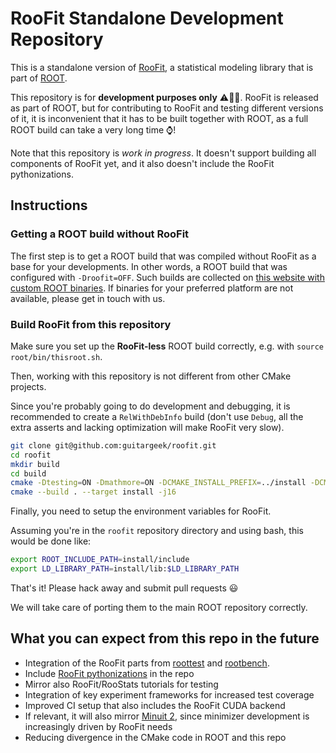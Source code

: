 # RooFit Standalone Development Repository

This is a standalone version of [RooFit](https://root.cern/manual/roofit/), a statistical modeling library that is part of [ROOT](https://root.cern).

This repository is for **development purposes only** :warning::wrench::construction:. RooFit is released as part of ROOT, but for contributing to RooFit and testing different versions of it, it is inconvenient that it has to be built together with ROOT, as a full ROOT build can take a very long time :watch:!

Note that this repository is *work in progress*. It doesn't support building all components of RooFit yet, and it also doesn't include the RooFit pythonizations.

## Instructions

### Getting a ROOT build without RooFit

The first step is to get a ROOT build that was compiled without RooFit as a base for your developments.
In other words, a ROOT build that was configured with `-Droofit=OFF`.
Such builds are collected on [this website with custom ROOT binaries](https://rembserj.web.cern.ch/data/binaries/).
If binaries for your preferred platform are not available, please get in touch with us.

### Build RooFit from this repository

Make sure you set up the **RooFit-less** ROOT build correctly, e.g. with `source root/bin/thisroot.sh`.

Then, working with this repository is not different from other CMake projects.

Since you're probably going to do development and debugging, it is recommended to create a `RelWithDebInfo` build (don't use `Debug`, all the extra asserts and lacking optimization will make RooFit very slow).

```bash
git clone git@github.com:guitargeek/roofit.git
cd roofit
mkdir build
cd build
cmake -Dtesting=ON -Dmathmore=ON -DCMAKE_INSTALL_PREFIX=../install -DCMAKE_BUILD_TYPE=RelWithDebInfo ..
cmake --build . --target install -j16
```

Finally, you need to setup the environment variables for RooFit.

Assuming you're in the `roofit` repository directory and using bash, this would be done like:
```bash
export ROOT_INCLUDE_PATH=install/include
export LD_LIBRARY_PATH=install/lib:$LD_LIBRARY_PATH
```

That's it! Please hack away and submit pull requests :smiley:

We will take care of porting them to the main ROOT repository correctly.

## What you can expect from this repo in the future

* Integration of the RooFit parts from [roottest](https://github.com/root-project/roottest/tree/master/root/roofitstats) and [rootbench](https://github.com/root-project/rootbench/tree/master/root/roofit).
* Include [RooFit pythonizations](https://github.com/root-project/root/tree/master/bindings/pyroot/pythonizations/python/ROOT/_pythonization/_roofit) in the repo
* Mirror also RooFit/RooStats tutorials for testing
* Integration of key experiment frameworks for increased test coverage
* Improved CI setup that also includes the RooFit CUDA backend
* If relevant, it will also mirror [Minuit 2](https://github.com/root-project/root/tree/master/math/minuit2), since minimizer development is increasingly driven by RooFit needs
* Reducing divergence in the CMake code in ROOT and this repo
